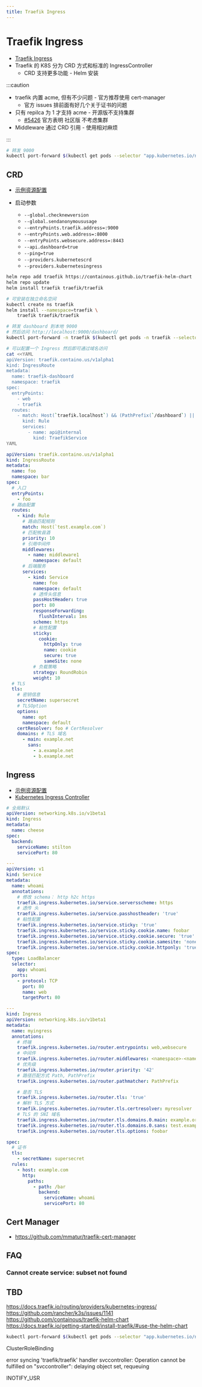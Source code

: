 ```yaml
---
title: Traefik Ingress
---
```


# Traefik Ingress

- [Traefik Ingress](https://doc.traefik.io/traefik/providers/kubernetes-ingress/)
- Traefik 的 K8S 分为 CRD 方式和标准的 IngressController
  - CRD 支持更多功能 - Helm 安装

:::caution

- traefik 内置 acme, 但有不少问题 - 官方推荐使用 cert-manager
  - 官方 issues 排前面有好几个关于证书的问题
- 只有 repilca 为 1 才支持 acme - 开源版不支持集群
  - [#5426](https://github.com/traefik/traefik/issues/5426#issuecomment-533598163)
    官方表明 社区版 不考虑集群
- Middleware 通过 CRD 引用 - 使用相对麻烦

:::

```bash
# 转发 9000
kubectl port-forward $(kubectl get pods --selector "app.kubernetes.io/name=traefik" -n traefik --output=name) 9000:9000 -n traefik
```

## CRD

- [示例资源配置](https://github.com/containous/traefik/tree/v2.2/pkg/provider/kubernetes/crd/fixtures)

- 启动参数
  - `--global.checknewversion`
  - `--global.sendanonymoususage`
  - `--entryPoints.traefik.address=:9000`
  - `--entryPoints.web.address=:8000`
  - `--entryPoints.websecure.address=:8443`
  - `--api.dashboard=true`
  - `--ping=true`
  - `--providers.kubernetescrd`
  - `--providers.kubernetesingress`

```bash
helm repo add traefik https://containous.github.io/traefik-helm-chart
helm repo update
helm install traefik traefik/traefik

# 可安装在独立命名空间
kubectl create ns traefik
helm install --namespace=traefik \
    traefik traefik/traefik

# 转发 dashboard 到本地 9000
# 然后访问 http://localhost:9000/dashboard/
kubectl port-forward -n traefik $(kubectl get pods -n traefik --selector "app.kubernetes.io/name=traefik" --output=name) 9000:9000

# 可以配置一个 Ingress 然后即可通过域名访问
cat <<YAML
apiVersion: traefik.containo.us/v1alpha1
kind: IngressRoute
metadata:
  name: traefik-dashboard
  namespace: traefik
spec:
  entryPoints:
    - web
    - traefik
  routes:
    - match: Host(`traefik.localhost`) && (PathPrefix(`/dashboard`) || PathPrefix(`/api`))
      kind: Rule
      services:
        - name: api@internal
          kind: TraefikService
YAML
```

```yaml
apiVersion: traefik.containo.us/v1alpha1
kind: IngressRoute
metadata:
  name: foo
  namespace: bar
spec:
  # 入口
  entryPoints:
    - foo
  # 路由配置
  routes:
    - kind: Rule
      # 路由匹配规则
      match: Host(`test.example.com`)
      # 匹配攸县酒
      priority: 10
      # 引用中间件
      middlewares:
        - name: middleware1
          namespace: default
      # 后端服务
      services:
        - kind: Service
          name: foo
          namespace: default
          # 透传头信息
          passHostHeader: true
          port: 80
          responseForwarding:
            flushInterval: 1ms
          scheme: https
          # 粘性配置
          sticky:
            cookie:
              httpOnly: true
              name: cookie
              secure: true
              sameSite: none
          # 负载策略
          strategy: RoundRobin
          weight: 10
  # TLS
  tls:
    # 密钥信息
    secretName: supersecret
    # TLSOption
    options:
      name: opt
      namespace: default
    certResolver: foo # CertResolver
    domains: # TLS 域名
      - main: example.net
        sans:
          - a.example.net
          - b.example.net
```

## Ingress

- [示例资源配置](https://github.com/containous/traefik/tree/v2.2/pkg/provider/kubernetes/ingress/fixtures)
- [Kubernetes Ingress Controller](https://docs.traefik.io/routing/providers/kubernetes-ingress/)

```yaml
# 全局默认
apiVersion: networking.k8s.io/v1beta1
kind: Ingress
metadata:
  name: cheese
spec:
  backend:
    serviceName: stilton
    servicePort: 80

---
apiVersion: v1
kind: Service
metadata:
  name: whoami
  annotations:
    # 修改 schema： http h2c https
    traefik.ingress.kubernetes.io/service.serversscheme: https
    # 透传 头
    traefik.ingress.kubernetes.io/service.passhostheader: 'true'
    # 粘性配置
    traefik.ingress.kubernetes.io/service.sticky: 'true'
    traefik.ingress.kubernetes.io/service.sticky.cookie.name: foobar
    traefik.ingress.kubernetes.io/service.sticky.cookie.secure: 'true'
    traefik.ingress.kubernetes.io/service.sticky.cookie.samesite: 'none'
    traefik.ingress.kubernetes.io/service.sticky.cookie.httponly: 'true'
spec:
  type: LoadBalancer
  selector:
    app: whoami
  ports:
    - protocol: TCP
      port: 80
      name: web
      targetPort: 80

---
kind: Ingress
apiVersion: networking.k8s.io/v1beta1
metadata:
  name: myingress
  annotations:
    # 终端
    traefik.ingress.kubernetes.io/router.entrypoints: web,websecure
    # 中间件
    traefik.ingress.kubernetes.io/router.middlewares: <namespace>-<name>@kubernetescrd,cb@file
    # 优先级
    traefik.ingress.kubernetes.io/router.priority: '42'
    # 路径匹配方式 Path, PathPrefix
    traefik.ingress.kubernetes.io/router.pathmatcher: PathPrefix

    # 是否 TLS
    traefik.ingress.kubernetes.io/router.tls: 'true'
    # 解析 TLS 方式
    traefik.ingress.kubernetes.io/router.tls.certresolver: myresolver
    # TLS 的 SNI 域名
    traefik.ingress.kubernetes.io/router.tls.domains.0.main: example.org
    traefik.ingress.kubernetes.io/router.tls.domains.0.sans: test.example.org,dev.example.org
    traefik.ingress.kubernetes.io/router.tls.options: foobar

spec:
  # 证书
  tls:
    - secretName: supersecret
  rules:
    - host: example.com
      http:
        paths:
          - path: /bar
            backend:
              serviceName: whoami
              servicePort: 80
```

## Cert Manager

- https://github.com/mmatur/traefik-cert-manager

## FAQ

### Cannot create service: subset not found


## TBD

https://docs.traefik.io/routing/providers/kubernetes-ingress/
https://github.com/rancher/k3s/issues/1141
https://github.com/containous/traefik-helm-chart
https://docs.traefik.io/getting-started/install-traefik/#use-the-helm-chart

```bash
kubectl port-forward $(kubectl get pods --selector "app.kubernetes.io/name=traefik" --output=name) 9000:9000
```

ClusterRoleBinding

error syncing 'traefik/traefik'
handler svccontroller: Operation cannot be fulfilled on "svccontroller": delaying object set, requeuing

INOTIFY_USR
